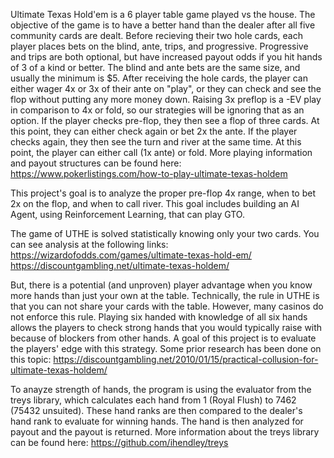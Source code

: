 Ultimate Texas Hold'em is a 6 player table game played vs the house.
The objective of the game is to have a better hand than the dealer after all five community cards are dealt.
Before recieving their two hole cards, each player places bets on the blind, ante, trips, and progressive.
Progressive and trips are both optional, but have increased payout odds if you hit hands of 3 of a kind or better.
The blind and ante bets are the same size, and usually the minimum is $5. 
After receiving the hole cards, the player can either wager 4x or 3x of their ante on "play", or they can check and see the flop without putting any more money down.
Raising 3x preflop is a -EV play in comparison to 4x or fold, so our strategies will be ignoring that as an option. 
If the player checks pre-flop, they then see a flop of three cards. At this point, they can either check again or bet 2x the ante.
If the player checks again, they then see the turn and river at the same time. At this point, the player can either call (1x ante) or fold.
More playing information and payout structures can be found here:
https://www.pokerlistings.com/how-to-play-ultimate-texas-holdem

This project's goal is to analyze the proper pre-flop 4x range, when to bet 2x on the flop, and when to call river.
This goal includes building an AI Agent, using Reinforcement Learning, that can play GTO.

The game of UTHE is solved statistically knowing only your two cards. You can see analysis at the following links:
https://wizardofodds.com/games/ultimate-texas-hold-em/
https://discountgambling.net/ultimate-texas-holdem/

But, there is a potential (and unproven) player advantage when you know more hands than just your own at the table.
Technically, the rule in UTHE is that you can not share your cards with the table. However, many casinos do not enforce this rule.
Playing six handed with knowledge of all six hands allows the players to check strong hands that you would typically raise with because of blockers from other hands.
A goal of this project is to evaluate the players' edge with this strategy.
Some prior research has been done on this topic:
https://discountgambling.net/2010/01/15/practical-collusion-for-ultimate-texas-holdem/

To anayze strength of hands, the program is using the evaluator from the treys library, which calculates each hand from 1 (Royal Flush) to 7462 (75432 unsuited).
These hand ranks are then compared to the dealer's hand rank to evaluate for winning hands. The hand is then analyzed for payout and the payout is returned.
More information about the treys library can be found here: https://github.com/ihendley/treys